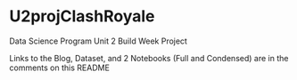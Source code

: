 # U2projClashRoyale
Data Science Program Unit 2 Build Week Project

Links to the Blog, Dataset, and 2 Notebooks (Full and Condensed) are in the comments on this README

